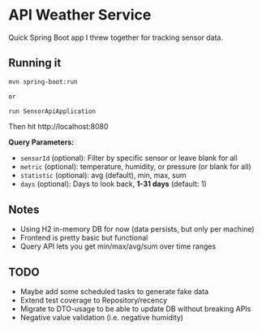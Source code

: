 # API Weather Service

Quick Spring Boot app I threw together for tracking sensor data.

## Running it
```bash
mvn spring-boot:run

or 

run SensorApiApplication
```

Then hit http://localhost:8080

**Query Parameters:**
- `sensorId` (optional): Filter by specific sensor or leave blank for all
- `metric` (optional): temperature, humidity, or pressure (or blank for all)
- `statistic` (optional): avg (default), min, max, sum
- `days` (optional): Days to look back, **1-31 days** (default: 1)

## Notes
- Using H2 in-memory DB for now (data persists, but only per machine)
- Frontend is pretty basic but functional
- Query API lets you get min/max/avg/sum over time ranges

## TODO
- Maybe add some scheduled tasks to generate fake data
- Extend test coverage to Repository/recency
- Migrate to DTO-usage to be able to update DB without breaking APIs
- Negative value validation (i.e. negative humidity)